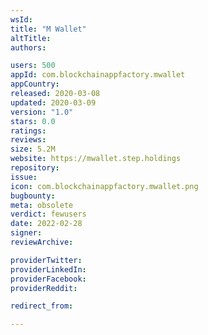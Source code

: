 ```yaml
---
wsId: 
title: "M Wallet"
altTitle: 
authors:

users: 500
appId: com.blockchainappfactory.mwallet
appCountry: 
released: 2020-03-08
updated: 2020-03-09
version: "1.0"
stars: 0.0
ratings: 
reviews: 
size: 5.2M
website: https://mwallet.step.holdings
repository: 
issue: 
icon: com.blockchainappfactory.mwallet.png
bugbounty: 
meta: obsolete
verdict: fewusers
date: 2022-02-28
signer: 
reviewArchive:

providerTwitter: 
providerLinkedIn: 
providerFacebook: 
providerReddit: 

redirect_from:

---
```


